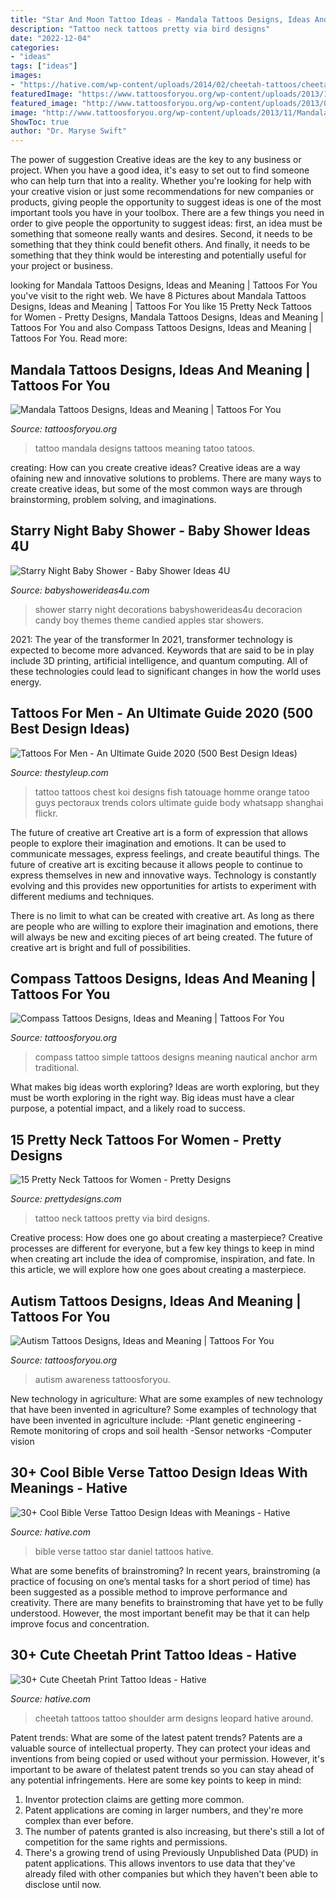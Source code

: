 ```yaml
---
title: "Star And Moon Tattoo Ideas - Mandala Tattoos Designs, Ideas And Meaning"
description: "Tattoo neck tattoos pretty via bird designs"
date: "2022-12-04"
categories:
- "ideas"
tags: ["ideas"]
images:
- "https://hative.com/wp-content/uploads/2014/02/cheetah-tattoos/cheetah-print-shoulder-tattoo-31.jpg"
featuredImage: "https://www.tattoosforyou.org/wp-content/uploads/2013/11/Autism-Tattoos-768x1024.jpg"
featured_image: "http://www.tattoosforyou.org/wp-content/uploads/2013/09/Simple-Compass-Tattoo-764x1024.jpg"
image: "http://www.tattoosforyou.org/wp-content/uploads/2013/11/Mandala-Tattoo-Designs.jpg"
ShowToc: true
author: "Dr. Maryse Swift"
---
```



The power of suggestion
Creative ideas are the key to any business or project. When you have a good idea, it's easy to set out to find someone who can help turn that into a reality. Whether you're looking for help with your creative vision or just some recommendations for new companies or products, giving people the opportunity to suggest ideas is one of the most important tools you have in your toolbox.
There are a few things you need in order to give people the opportunity to suggest ideas: first, an idea must be something that someone really wants and desires. Second, it needs to be something that they think could benefit others. And finally, it needs to be something that they think would be interesting and potentially useful for your project or business.

	

		
looking for Mandala Tattoos Designs, Ideas and Meaning | Tattoos For You you've visit to the right web. We have 8 Pictures about Mandala Tattoos Designs, Ideas and Meaning | Tattoos For You like 15 Pretty Neck Tattoos for Women - Pretty Designs, Mandala Tattoos Designs, Ideas and Meaning | Tattoos For You and also Compass Tattoos Designs, Ideas and Meaning | Tattoos For You. Read more:
		
    
## Mandala Tattoos Designs, Ideas And Meaning | Tattoos For You

<img loading=lazy src="http://www.tattoosforyou.org/wp-content/uploads/2013/11/Mandala-Tattoo-Designs.jpg" onerror="this.onerror=null;this.src='https://tse3.mm.bing.net/th?id=OIP.k6VYuSOEViLdUAIMBRKdnAHaJ4&amp;pid=15.1';" alt="Mandala Tattoos Designs, Ideas and Meaning | Tattoos For You">

_Source: tattoosforyou.org_

>tattoo mandala designs tattoos meaning tatoo tatoos. 

	

creating: How can you create creative ideas?
Creative ideas are a way ofaining new and innovative solutions to problems. There are many ways to create creative ideas, but some of the most common ways are through brainstorming, problem solving, and imaginations.

    
## Starry Night Baby Shower - Baby Shower Ideas 4U

<img loading=lazy src="https://babyshowerideas4u.com/wp-content/uploads/2016/09/Starry-Night-Baby-Shower-Candied-Apples.jpg" onerror="this.onerror=null;this.src='https://tse3.mm.bing.net/th?id=OIP.d3Oqj8h7n6iIgZmco2JIUQHaJ4&amp;pid=15.1';" alt="Starry Night Baby Shower - Baby Shower Ideas 4U">

_Source: babyshowerideas4u.com_

>shower starry night decorations babyshowerideas4u decoracion candy boy themes theme candied apples star showers. 

	

2021: The year of the transformer
In 2021, transformer technology is expected to become more advanced. Keywords that are said to be in play include 3D printing, artificial intelligence, and quantum computing. All of these technologies could lead to significant changes in how the world uses energy.

    
## Tattoos For Men - An Ultimate Guide 2020 (500 Best Design Ideas)

<img loading=lazy src="https://thestyleup.com/wp-content/uploads/2015/09/Chest-Tattoos-for-Men-120.jpg" onerror="this.onerror=null;this.src='https://tse4.mm.bing.net/th?id=OIP.Ti1RppqYEdOyR8Cv7aj8dgHaLC&amp;pid=15.1';" alt="Tattoos For Men - An Ultimate Guide 2020 (500 Best Design Ideas)">

_Source: thestyleup.com_

>tattoo tattoos chest koi designs fish tatouage homme orange tatoo guys pectoraux trends colors ultimate guide body whatsapp shanghai flickr. 

	

The future of creative art
Creative art is a form of expression that allows people to explore their imagination and emotions. It can be used to communicate messages, express feelings, and create beautiful things.
The future of creative art is exciting because it allows people to continue to express themselves in new and innovative ways. Technology is constantly evolving and this provides new opportunities for artists to experiment with different mediums and techniques.

There is no limit to what can be created with creative art. As long as there are people who are willing to explore their imagination and emotions, there will always be new and exciting pieces of art being created. The future of creative art is bright and full of possibilities.

    
## Compass Tattoos Designs, Ideas And Meaning | Tattoos For You

<img loading=lazy src="http://www.tattoosforyou.org/wp-content/uploads/2013/09/Simple-Compass-Tattoo-764x1024.jpg" onerror="this.onerror=null;this.src='https://tse2.mm.bing.net/th?id=OIP.e1qD8c4RW0wvPnQ3MGh-cAHaJ7&amp;pid=15.1';" alt="Compass Tattoos Designs, Ideas and Meaning | Tattoos For You">

_Source: tattoosforyou.org_

>compass tattoo simple tattoos designs meaning nautical anchor arm traditional. 

	

What makes big ideas worth exploring?
Ideas are worth exploring, but they must be worth exploring in the right way. Big ideas must have a clear purpose, a potential impact, and a likely road to success.

    
## 15 Pretty Neck Tattoos For Women - Pretty Designs

<img loading=lazy src="http://www.prettydesigns.com/wp-content/uploads/2014/11/Star-Tattoo.jpg" onerror="this.onerror=null;this.src='https://tse1.mm.bing.net/th?id=OIP.oVt6xH4QYX_ZiQkIXprK_wHaKB&amp;pid=15.1';" alt="15 Pretty Neck Tattoos for Women - Pretty Designs">

_Source: prettydesigns.com_

>tattoo neck tattoos pretty via bird designs. 

	

Creative process: How does one go about creating a masterpiece?
Creative processes are different for everyone, but a few key things to keep in mind when creating art include the idea of compromise, inspiration, and fate. In this article, we will explore how one goes about creating a masterpiece.

    
## Autism Tattoos Designs, Ideas And Meaning | Tattoos For You

<img loading=lazy src="https://www.tattoosforyou.org/wp-content/uploads/2013/11/Autism-Tattoos-768x1024.jpg" onerror="this.onerror=null;this.src='https://tse2.mm.bing.net/th?id=OIP.TpWUCNy9OKT0XMK7D-NnDAHaJ4&amp;pid=15.1';" alt="Autism Tattoos Designs, Ideas and Meaning | Tattoos For You">

_Source: tattoosforyou.org_

>autism awareness tattoosforyou. 

	

New technology in agriculture: What are some examples of new technology that have been invented in agriculture?
Some examples of technology that have been invented in agriculture include:
-Plant genetic engineering
-Remote monitoring of crops and soil health 
-Sensor networks 
-Computer vision

    
## 30+ Cool Bible Verse Tattoo Design Ideas With Meanings - Hative

<img loading=lazy src="https://hative.com/wp-content/uploads/2014/03/bible-verse-tattoos/10-star-and-daniel-12-3.jpg" onerror="this.onerror=null;this.src='https://tse4.mm.bing.net/th?id=OIP.cWRwqfM8byjZBbyzza9_EQHaJ3&amp;pid=15.1';" alt="30+ Cool Bible Verse Tattoo Design Ideas with Meanings - Hative">

_Source: hative.com_

>bible verse tattoo star daniel tattoos hative. 

	

What are some benefits of brainstroming?
In recent years, brainstroming (a practice of focusing on one’s mental tasks for a short period of time) has been suggested as a possible method to improve performance and creativity. There are many benefits to brainstroming that have yet to be fully understood. However, the most important benefit may be that it can help improve focus and concentration.

    
## 30+ Cute Cheetah Print Tattoo Ideas - Hative

<img loading=lazy src="https://hative.com/wp-content/uploads/2014/02/cheetah-tattoos/cheetah-print-shoulder-tattoo-31.jpg" onerror="this.onerror=null;this.src='https://tse3.mm.bing.net/th?id=OIP.a04xWWILtfBpcuHMexbMWwHaLU&amp;pid=15.1';" alt="30+ Cute Cheetah Print Tattoo Ideas - Hative">

_Source: hative.com_

>cheetah tattoos tattoo shoulder arm designs leopard hative around. 

	

Patent trends: What are some of the latest patent trends?
Patents are a valuable source of intellectual property. They can protect your ideas and inventions from being copied or used without your permission. However, it's important to be aware of thelatest patent trends so you can stay ahead of any potential infringements. Here are some key points to keep in mind: 
1. Inventor protection claims are getting more common. 
2. Patent applications are coming in larger numbers, and they're more complex than ever before. 
3. The number of patents granted is also increasing, but there's still a lot of competition for the same rights and permissions. 
4. There's a growing trend of using Previously Unpublished Data (PUD) in patent applications. This allows inventors to use data that they've already filed with other companies but which they haven't been able to disclose until now.

